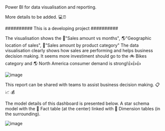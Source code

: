 Power BI for data visualisation and reporting.

More details to be added. :computer::alarm_clock:

########## This is a developing project ##########

The visualisation shows the :date:"Sales amount vs months", :earth_americas:"Geographic location of sales", :scroll:"Sales amount by product category"
The data visualisation clearly shows how sales are performing and helps business decision making. 
It seems more investiment should go to the :bike: Bikes category and :earth_americas: North America consumer demand is strong!:thumbsup::thumbsup::thumbsup:

![image](https://user-images.githubusercontent.com/76986018/144152466-3553fa7c-ede1-41e8-9b3e-7195096c227c.png)

This report can be shared with teams to assist business decision making. :clipboard: :chart_with_upwards_trend: :moneybag:

The model details of this dashboard is presented below.
A star schema model with the :green_book: Fact table (at the center) linked with :notebook: Dimension tables (in the surrounding). 

![image](https://user-images.githubusercontent.com/76986018/146721142-0abd96a4-d495-4031-9456-747ae24bc481.png)
